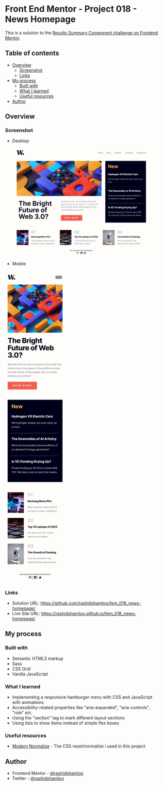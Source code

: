 # Front End Mentor - Project 018 - News Homepage

This is a solution to the [Results Summary Component challenge on Frontend Mentor](https://www.frontendmentor.io/challenges/results-summary-component-CE_K6s0maV).

## Table of contents

- [Overview](#overview)
  - [Screenshot](#screenshot)
  - [Links](#links)
- [My process](#my-process)
  - [Built with](#built-with)
  - [What I learned](#what-i-learned)
  - [Useful resources](#useful-resources)
- [Author](#author)

## Overview

### Screenshot

- Desktop

![](./screenshot-desktop.png)

- Mobile

![](./screenshot-mobile.png)

### Links

- Solution URL: https://github.com/rashidshamloo/fem_018_news-homepage/
- Live Site URL: https://rashidshamloo.github.io/fem_018_news-homepage/

## My process

### Built with

- Semantic HTML5 markup
- Sass
- CSS Grid
- Vanilla JavaScript

### What I learned

- Implementing a responsive hamburger menu with CSS and JavaScript with animations
- Accessibility-related properties like "aria-expanded", "aria-controls", "role" etc.
- Using the "section" tag to mark different layout sections
- Using lists to show items instead of simple flex boxes

### Useful resources

- [Modern Normalize](https://github.com/sindresorhus/modern-normalize) - The CSS reset/normalize i used in this project

## Author

- Frontend Mentor - [@rashidshamloo](https://www.frontendmentor.io/profile/rashidshamloo)
- Twitter - [@rashidshamloo](https://www.twitter.com/rashidshamloo)
